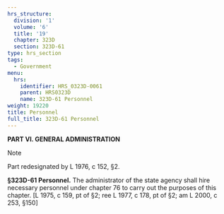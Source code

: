 ```yaml
---
hrs_structure:
  division: '1'
  volume: '6'
  title: '19'
  chapter: 323D
  section: 323D-61
type: hrs_section
tags:
  - Government
menu:
  hrs:
    identifier: HRS_0323D-0061
    parent: HRS0323D
    name: 323D-61 Personnel
weight: 19220
title: Personnel
full_title: 323D-61 Personnel
---
```

**PART VI. GENERAL ADMINISTRATION**

Note

Part redesignated by L 1976, c 152, §2.

**§323D-61 Personnel.** The administrator of the state agency shall hire necessary personnel under chapter 76 to carry out the purposes of this chapter. [L 1975, c 159, pt of §2; ree L 1977, c 178, pt of §2; am L 2000, c 253, §150]